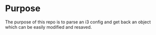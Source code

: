 # Purpose
The purpose of this repo is to parse an i3 config and get back an object which can be easily modified and resaved.
